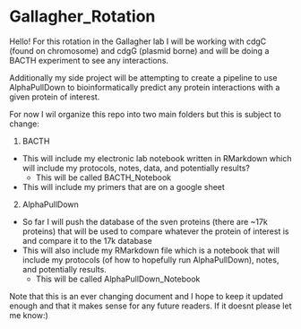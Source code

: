# Gallagher_Rotation

Hello! For this rotation in the Gallagher lab I will be working with cdgC (found on chromosome) and cdgG (plasmid borne) and will be doing a BACTH experiment to see any interactions.

Additionally my side project will be attempting to create a pipeline to use AlphaPullDown to bioinformatically predict any protein interactions with a given protein of interest.

For now I wil organize this repo into two main folders but this is subject to change:
1. BACTH
- This will include my electronic lab notebook written in RMarkdown which will include my protocols, notes, data, and potentially results?
    - This will be called BACTH_Notebook
- This will include my primers that are on a google sheet

2. AlphaPullDown
- So far I will push the database of the sven proteins (there are ~17k proteins) that will be used to compare whatever the protein of interest is and compare it to the 17k database
- This will also include my RMarkdown file which is a notebook that will include my protocols (of how to hopefully run AlphaPullDown), notes, and potentially results.
    - This will be called AlphaPullDown_Notebook
 
Note that this is an ever changing document and I hope to keep it updated enough and that it makes sense for any future readers. If it doesnt please let me know:)
